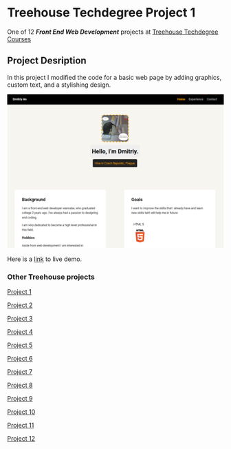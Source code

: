 # Treehouse Techdegree Project 1
One of 12 **_Front End Web Development_** projects at [Treehouse Techdegree Courses](https://teamtreehouse.com/techdegree/front-end-web-development)

## Project Desription
In this project I modified the code for a basic web page by adding graphics, custom text, and a stylishing design.


![creenshot of the website](https://raw.githubusercontent.com/dmitriyaa/storage/master/screenshot--techdegree-project-1.png)

Here is a [link](https://dmitriyaa.github.io/techdegree-project-1) to live demo.

### Other Treehouse projects
[Project 1](https://dmitriyaa.github.io/techdegree-project-1)

[Project 2](https://dmitriyaa.github.io/techdegree-project-2)

[Project 3](https://dmitriyaa.github.io/techdegree-project-3)

[Project 4](https://dmitriyaa.github.io/techdegree-project-4)

[Project 5](https://dmitriyaa.github.io/techdegree-project-5)

[Project 6](https://dmitriyaa.github.io/techdegree-project-6)

[Project 7](https://dmitriyaa.github.io/techdegree-project-7)

[Project 8](https://dmitriyaa.github.io/techdegree-project-8)

[Project 9](https://dmitriyaa.github.io/techdegree-project-9)

[Project 10](https://dmitriyaa.github.io/techdegree-project-10)

[Project 11](https://dmitriyaa.github.io/techdegree-project-11)

[Project 12](https://dmitriyaa.github.io/techdegree-project-12)